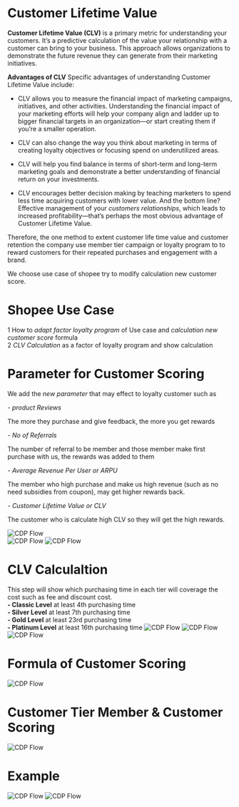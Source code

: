 # Customer Lifetime Value
**Customer Lifetime Value (CLV)** is a primary metric for understanding your customers. It’s a predictive calculation of the value your relationship with a customer can bring to your business. This approach allows organizations to demonstrate the future revenue they can generate from their marketing initiatives.     

**Advantages of CLV**
Specific advantages of understanding Customer Lifetime Value include:     

- CLV allows you to measure the financial impact of marketing campaigns, initiatives, and other activities.
Understanding the financial impact of your marketing efforts will help your company align and ladder up to bigger financial targets in an organization—or start creating them if you’re a smaller operation.

- CLV can also change the way you think about marketing in terms of creating loyalty objectives or focusing spend on underutilized areas.
  
- CLV will help you find balance in terms of short-term and long-term marketing goals and demonstrate a better understanding of financial return on your investments.
  
- CLV encourages better decision making by teaching marketers to spend less time acquiring customers with lower value.
And the bottom line? Effective management of your *customers relationships*, which leads to increased profitability—that’s perhaps the most obvious advantage of Customer Lifetime Value.

Therefore, the one method to extent customer life time value and customer retention the company use member tier campaign or loyalty program to to reward customers for their repeated purchases and engagement with a brand.     

We choose use case of shopee try to modify calculation new customer score.     

# Shopee Use Case     
1 How to *adapt factor loyalty program* of Use case and *calculation new customer score* formula     
2 *CLV Calculation* as a factor of loyalty program and show calculation
# Parameter for Customer Scoring     
We add the *new parameter* that may effect to loyalty customer such as      

*- product Reviews*     

  The more they purchase and give feedback, the more you get rewards      
  
*- No of Referrals*     

  The number of referral to be member and those member make first purchase with us, the rewards was added to them     
  
*- Average Revenue Per User or ARPU*     

  The member who high purchase and make us high revenue (such as no need subsidies from coupon), may get higher rewards back.     
  
*- Customer Lifetime Value or CLV*     

The customer who is calculate high CLV so they will get the high rewards.

![CDP Flow](https://github.com/Pinnun/MADT8101-Seminar-in-Advanced-Analytic/blob/1b73233b9d340b2ee74aa5d3f0b956f65f3c7676/3%20CLV_CustomerScoring/Raw%20Data/1%20Parameter.jpg)   
![CDP Flow](https://github.com/Pinnun/MADT8101-Seminar-in-Advanced-Analytic/blob/1b73233b9d340b2ee74aa5d3f0b956f65f3c7676/3%20CLV_CustomerScoring/Raw%20Data/2%20Parameter.jpg)
![CDP Flow](https://github.com/Pinnun/MADT8101-Seminar-in-Advanced-Analytic/blob/1b73233b9d340b2ee74aa5d3f0b956f65f3c7676/3%20CLV_CustomerScoring/Raw%20Data/3%20Parameter.jpg)
# CLV Calculaltion
This step will show which purchasing time in each tier will coverage the cost such as fee and discount cost.     
**- Classic Level**    at least 4th purchasing time     
**- Silver Level**     at least 7th purchasing time     
**- Gold Level**       at least 23rd purchasing time     
**- Platinum Level**     at least 16th purchasing time
![CDP Flow](https://github.com/Pinnun/MADT8101-Seminar-in-Advanced-Analytic/blob/1b73233b9d340b2ee74aa5d3f0b956f65f3c7676/3%20CLV_CustomerScoring/Raw%20Data/1%20CLV%20Cal.jpg) 
![CDP Flow](https://github.com/Pinnun/MADT8101-Seminar-in-Advanced-Analytic/blob/1b73233b9d340b2ee74aa5d3f0b956f65f3c7676/3%20CLV_CustomerScoring/Raw%20Data/2%20CLV%20Cal.jpg
)  
![CDP Flow](https://github.com/Pinnun/MADT8101-Seminar-in-Advanced-Analytic/blob/1b73233b9d340b2ee74aa5d3f0b956f65f3c7676/3%20CLV_CustomerScoring/Raw%20Data/3%20CLV%20Cal.jpg)
# Formula of Customer Scoring     
![CDP Flow](https://github.com/Pinnun/MADT8101-Seminar-in-Advanced-Analytic/blob/1b73233b9d340b2ee74aa5d3f0b956f65f3c7676/3%20CLV_CustomerScoring/Raw%20Data/4%20Formula.jpg)   
# Customer Tier Member & Customer Scoring
![CDP Flow](https://github.com/Pinnun/MADT8101-Seminar-in-Advanced-Analytic/blob/1b73233b9d340b2ee74aa5d3f0b956f65f3c7676/3%20CLV_CustomerScoring/Raw%20Data/5%20Tier.jpg)    
# Example
![CDP Flow](https://github.com/Pinnun/MADT8101-Seminar-in-Advanced-Analytic/blob/1b73233b9d340b2ee74aa5d3f0b956f65f3c7676/3%20CLV_CustomerScoring/Raw%20Data/6%20Example.jpg
)
![CDP Flow](https://github.com/Pinnun/MADT8101-Seminar-in-Advanced-Analytic/blob/1b73233b9d340b2ee74aa5d3f0b956f65f3c7676/3%20CLV_CustomerScoring/Raw%20Data/7%20Output.jpg)
